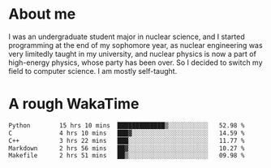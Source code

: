 # About me

I was an undergraduate student major in nuclear science, and I started programming at the end of my sophomore year, as nuclear engineering was very limitedly taught in my university, and nuclear physics is now a part of high-energy physics, whose party has been over. So I decided to switch my field to computer science. I am mostly self-taught.


# A rough WakaTime

<!--START_SECTION:waka-->

```txt
Python        15 hrs 10 mins  █████████████▒░░░░░░░░░░░   52.98 %
C             4 hrs 10 mins   ███▓░░░░░░░░░░░░░░░░░░░░░   14.59 %
C++           3 hrs 22 mins   ███░░░░░░░░░░░░░░░░░░░░░░   11.77 %
Markdown      2 hrs 56 mins   ██▓░░░░░░░░░░░░░░░░░░░░░░   10.27 %
Makefile      2 hrs 51 mins   ██▒░░░░░░░░░░░░░░░░░░░░░░   09.98 %
```

<!--END_SECTION:waka-->
